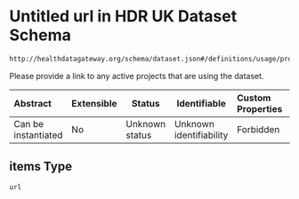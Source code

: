 # Untitled url in HDR UK Dataset Schema

```txt
http://healthdatagateway.org/schema/dataset.json#/definitions/usage/properties/investigations/items
```

Please provide a link to any active projects that are using the dataset.


| Abstract            | Extensible | Status         | Identifiable            | Custom Properties | Additional Properties | Access Restrictions | Defined In                                                                 |
| :------------------ | ---------- | -------------- | ----------------------- | :---------------- | --------------------- | ------------------- | -------------------------------------------------------------------------- |
| Can be instantiated | No         | Unknown status | Unknown identifiability | Forbidden         | Allowed               | none                | [dataset.schema.json\*](../out/dataset.schema.json "open original schema") |

## items Type

`url`
